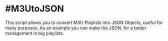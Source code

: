 #M3UtoJSON
=========

This script allows you to convert M3U Playlists into JSON Objects,
useful for many purposes. As an example you can make the JSON, for
a better management in big playlists.
